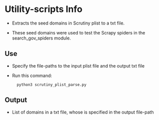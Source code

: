 # Utility-scripts Info

* Extracts the seed domains in Scrutiny plist to a txt file. 

* These seed domains were used to test the Scrapy spiders in the search_gov_spiders module.

## Use

* Specify the file-paths to the input plist file and the output txt file 

* Run this command:

        python3 scrutiny_plist_parse.py

## Output

* List of domains in a txt file, whose is specified in the output file-path